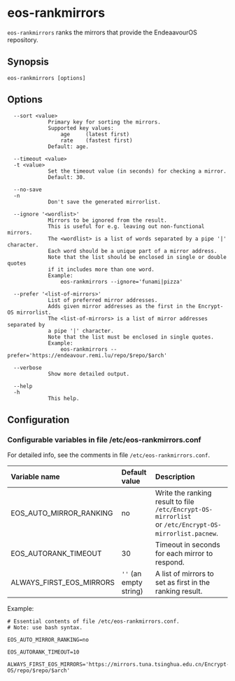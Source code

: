 # eos-rankmirrors

`eos-rankmirrors` ranks the mirrors that provide the EndeaavourOS repository.<br>

## Synopsis
```
eos-rankmirrors [options]
```

## Options
```
  --sort <value>
             Primary key for sorting the mirrors.
             Supported key values:
                 age     (latest first)
                 rate    (fastest first)
             Default: age.

  --timeout <value>
  -t <value>
             Set the timeout value (in seconds) for checking a mirror.
             Default: 30.

  --no-save
  -n
             Don't save the generated mirrorlist.

  --ignore '<wordlist>'
             Mirrors to be ignored from the result.
             This is useful for e.g. leaving out non-functional mirrors.
             The <wordlist> is a list of words separated by a pipe '|' character.
             Each word should be a unique part of a mirror address.
             Note that the list should be enclosed in single or double quotes
             if it includes more than one word.
             Example:
                 eos-rankmirrors --ignore='funami|pizza'

  --prefer '<list-of-mirrors>'
             List of preferred mirror addresses.
             Adds given mirror addresses as the first in the Encrypt-OS mirrorlist.
             The <list-of-mirrors> is a list of mirror addresses separated by
             a pipe '|' character.
             Note that the list must be enclosed in single quotes.
             Example:
                 eos-rankmirrors --prefer='https://endeavour.remi.lu/repo/$repo/$arch'

  --verbose
             Show more detailed output.

  --help
  -h
             This help.
```
## Configuration

### Configurable variables in file /etc/eos-rankmirrors.conf

For detailed info, see the comments in file `/etc/eos-rankmirrors.conf`.<br>

Variable name | Default value | Description
:---- | :---- | :----
EOS_AUTO_MIRROR_RANKING | no | Write the ranking result to file `/etc/Encrypt-OS-mirrorlist`<br>or `/etc/Encrypt-OS-mirrorlist.pacnew`.
EOS_AUTORANK_TIMEOUT | 30 | Timeout in seconds for each mirror to respond.
ALWAYS_FIRST_EOS_MIRRORS | `''` (an empty string) | A list of mirrors to set as first in the ranking result.


Example:
```
# Essential contents of file /etc/eos-rankmirrors.conf.
# Note: use bash syntax.

EOS_AUTO_MIRROR_RANKING=no

EOS_AUTORANK_TIMEOUT=10

ALWAYS_FIRST_EOS_MIRRORS='https://mirrors.tuna.tsinghua.edu.cn/Encrypt-OS/repo/$repo/$arch'
```
